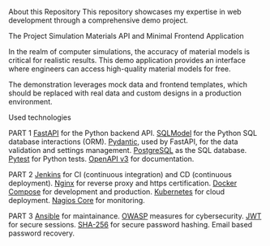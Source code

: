 About this Repository
This repository showcases my expertise in web development through a comprehensive demo project.

The Project
Simulation Materials API and Minimal Frontend Application

In the realm of computer simulations, the accuracy of material models is critical for realistic results. This demo application provides an interface where engineers can access high-quality material models for free.

The demonstration leverages mock data and frontend templates, which should be replaced with real data and custom designs in a production environment.

Used technologies

PART 1
[FastAPI](https://fastapi.tiangolo.com) for the Python backend API.
[SQLModel](https://sqlmodel.tiangolo.com) for the Python SQL database interactions (ORM).
[Pydantic](https://docs.pydantic.dev), used by FastAPI, for the data validation and settings management.
[PostgreSQL](https://www.postgresql.org) as the SQL database.
[Pytest](https://docs.pytest.org/) for Python tests.
[OpenAPI v3](https://spec.openapis.org/oas/v3.1.0) for documentation.

PART 2
[Jenkins](https://www.jenkins.io/) for CI (continuous integration) and CD (continuous deployment).
[Nginx](https://nginx.org/en/) for reverse proxy and https certification.
[Docker Compose](https://www.docker.com) for development and production.
[Kubernetes](https://microk8s.io/) for cloud deployment.
[Nagios Core](https://www.nagios.org/) for monitoring.

PART 3
[Ansible](https://www.ansible.com/) for maintainance.
[OWASP](https://owasp.org/) measures for cybersecurity.
[JWT](https://jwt.io/) for secure sessions. 
[SHA-256](https://en.wikipedia.org/wiki/SHA-2) for secure password hashing.
Email based password recovery.
